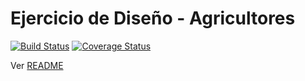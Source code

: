 # Ejercicio de Diseño - Agricultores

[![Build Status](https://travis-ci.org/uqbar-project/eg-agricultores-xtend.svg?branch=refactoring)](https://travis-ci.org/uqbar-project/eg-agricultores-xtend) [![Coverage Status](https://coveralls.io/repos/github/uqbar-project/eg-agricultores-xtend/badge.svg?branch=refactoring)](https://coveralls.io/github/uqbar-project/eg-agricultores-xtend?branch=refactoring)

Ver [README](https://github.com/uqbar-project/eg-agricultores-xtend/blob/code-smell/README.md)

